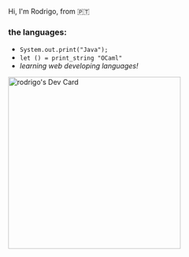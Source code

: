 Hi, I'm Rodrigo, from 🇵🇹
### the languages:
- `System.out.print("Java");`
- `let () = print_string "OCaml"`
- *learning web developing languages!*

<a href="https://app.daily.dev/tintadaraiz"><img src="https://api.daily.dev/devcards/e2f3338c8d524af0963791232e28dbea.png?r=ykz" width="350" alt="rodrigo's Dev Card"/></a>

